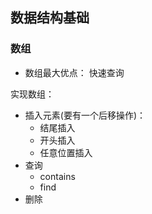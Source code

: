 ## 数据结构基础

### 数组

* 数组最大优点： 快速查询

实现数组：

* 插入元素(要有一个后移操作)：
  * 结尾插入
  * 开头插入
  * 任意位置插入
* 查询
  * contains
  * find
* 删除
